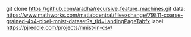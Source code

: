 git clone https://github.com/aradha/recursive_feature_machines.git
data:
https://www.mathworks.com/matlabcentral/fileexchange/79811-coarse-grained-4x4-pixel-mnist-dataset?s_tid=LandingPageTabfx
label:
https://pjreddie.com/projects/mnist-in-csv/
